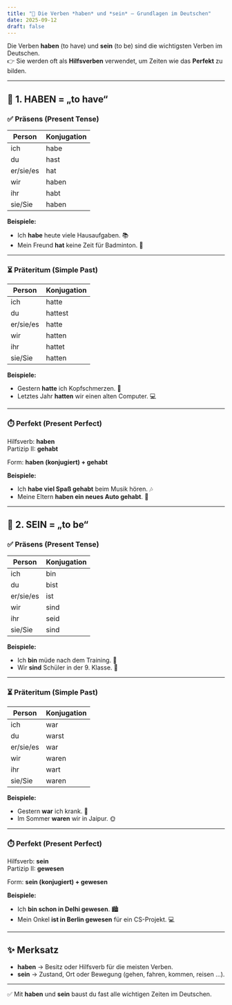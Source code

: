 ```yaml
---
title: "📘 Die Verben *haben* und *sein* – Grundlagen im Deutschen"
date: 2025-09-12
draft: false
---
```



Die Verben **haben** (to have) und **sein** (to be) sind die wichtigsten Verben im Deutschen.  
👉 Sie werden oft als **Hilfsverben** verwendet, um Zeiten wie das **Perfekt** zu bilden.  

---

## 🔹 1. HABEN = „to have“  

### ✅ Präsens (Present Tense)  

| Person | Konjugation |
|--------|-------------|
| ich    | habe        |
| du     | hast        |
| er/sie/es | hat      |
| wir    | haben       |
| ihr    | habt        |
| sie/Sie | haben      |

**Beispiele:**  
- Ich **habe** heute viele Hausaufgaben. 📚  
- Mein Freund **hat** keine Zeit für Badminton. 🏸  

---

### ⏳ Präteritum (Simple Past)  

| Person | Konjugation |
|--------|-------------|
| ich    | hatte       |
| du     | hattest     |
| er/sie/es | hatte    |
| wir    | hatten      |
| ihr    | hattet      |
| sie/Sie | hatten     |

**Beispiele:**  
- Gestern **hatte** ich Kopfschmerzen. 🤕  
- Letztes Jahr **hatten** wir einen alten Computer. 💻  

---

### ⏱️ Perfekt (Present Perfect)  

Hilfsverb: **haben**  
Partizip II: **gehabt**  

Form: **haben (konjugiert) + gehabt**  

**Beispiele:**  
- Ich **habe viel Spaß gehabt** beim Musik hören. 🎶  
- Meine Eltern **haben ein neues Auto gehabt**. 🚗  

---

## 🔹 2. SEIN = „to be“  

### ✅ Präsens (Present Tense)  

| Person | Konjugation |
|--------|-------------|
| ich    | bin         |
| du     | bist        |
| er/sie/es | ist      |
| wir    | sind        |
| ihr    | seid        |
| sie/Sie | sind       |

**Beispiele:**  
- Ich **bin** müde nach dem Training. 🏸  
- Wir **sind** Schüler in der 9. Klasse. 🏫  

---

### ⏳ Präteritum (Simple Past)  

| Person | Konjugation |
|--------|-------------|
| ich    | war         |
| du     | warst       |
| er/sie/es | war      |
| wir    | waren       |
| ihr    | wart        |
| sie/Sie | waren      |

**Beispiele:**  
- Gestern **war** ich krank. 🤒  
- Im Sommer **waren** wir in Jaipur. 🌞  

---

### ⏱️ Perfekt (Present Perfect)  

Hilfsverb: **sein**  
Partizip II: **gewesen**  

Form: **sein (konjugiert) + gewesen**  

**Beispiele:**  
- Ich **bin schon in Delhi gewesen**. 🏙️  
- Mein Onkel **ist in Berlin gewesen** für ein CS-Projekt. 💻  

---

## ✨ Merksatz  

- **haben** → Besitz oder Hilfsverb für die meisten Verben.  
- **sein** → Zustand, Ort oder Bewegung (gehen, fahren, kommen, reisen …).  

---

✅ Mit **haben** und **sein** baust du fast alle wichtigen Zeiten im Deutschen.  
